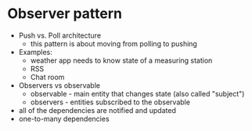 # Observer pattern

- Push vs. Poll architecture
  - this pattern is about moving from polling to pushing
- Examples:
  - weather app needs to know state of a measuring station
  - RSS
  - Chat room
- Observers vs observable
  - observable - main entity that changes state (also called "subject")
  - observers - entities subscribed to the observable
- all of the dependencies are notified and updated
- one-to-many dependencies